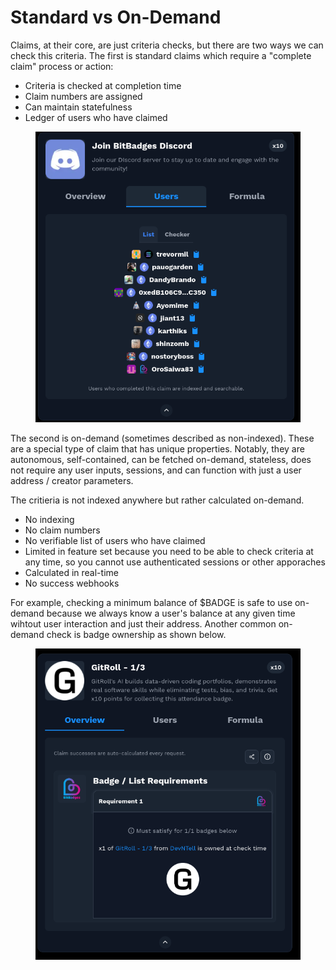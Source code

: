 # Standard vs On-Demand

Claims, at their core, are just criteria checks, but there are two ways we can check this criteria. The first is standard claims which require a "complete claim" process or action:

* Criteria is checked at completion time
* Claim numbers are assigned
* Can maintain statefulness
* Ledger of users who have claimed

<figure><img src="../../../.gitbook/assets/image (3) (1) (1) (1) (1) (1) (1) (1) (1) (1) (1).png" alt=""><figcaption></figcaption></figure>

The second is on-demand (sometimes described as non-indexed). These are a special type of claim that has unique properties. Notably, they are autonomous, self-contained, can be fetched on-demand, stateless, does not require any user inputs, sessions, and can function with just a user address / creator parameters.

The critieria is not indexed anywhere but rather calculated on-demand.

* No indexing
* No claim numbers
* No verifiable list of users who have claimed
* Limited in feature set because you need to be able to check criteria at any time, so you cannot use authenticated sessions or other apporaches
* Calculated in real-time
* No success webhooks

For example, checking a minimum balance of $BADGE is safe to use on-demand because we always know a user's balance at any given time wihtout user interaction and just their address. Another common on-demand check is badge ownership as shown below.

<figure><img src="../../../.gitbook/assets/image (1) (1) (1) (1) (1) (1) (1) (1) (1) (1) (1) (1) (1) (1) (1) (1) (1) (1) (1) (1) (1) (1).png" alt=""><figcaption></figcaption></figure>

